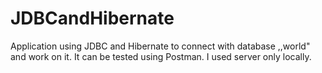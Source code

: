 # JDBCandHibernate
Application using JDBC and Hibernate to connect with database ,,world" and work on it. It can be tested using Postman. I used server only locally.
